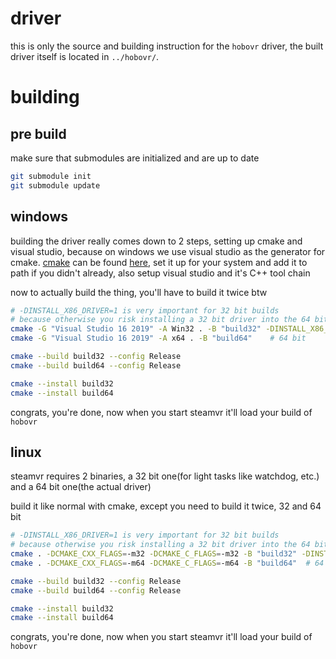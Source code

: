 # driver
this is only the source and building instruction for the `hobovr` driver, the built driver itself is located in `../hobovr/`.

# building
## pre build
make sure that submodules are initialized and are up to date
```bash
git submodule init
git submodule update
```

## windows
building the driver really comes down to 2 steps, setting up cmake and visual studio, because on windows we use visual studio as the generator for cmake. [cmake](https://cmake.org/) can be found [here](https://cmake.org/download/), set it up for your system and add it to path if you didn't already, also setup visual studio and it's C++ tool chain

now to actually build the thing, you'll have to build it twice btw
```bash
# -DINSTALL_X86_DRIVER=1 is very important for 32 bit builds
# because otherwise you risk installing a 32 bit driver into the 64 bit target
cmake -G "Visual Studio 16 2019" -A Win32 . -B "build32" -DINSTALL_X86_DRIVER=1  # 32 bit
cmake -G "Visual Studio 16 2019" -A x64 . -B "build64"    # 64 bit

cmake --build build32 --config Release
cmake --build build64 --config Release

cmake --install build32
cmake --install build64
```

congrats, you're done, now when you start steamvr it'll load your build of `hobovr`

## linux
steamvr requires 2 binaries, a 32 bit one(for light tasks like watchdog, etc.) and a 64 bit one(the actual driver)


build it like normal with cmake, except you need to build it twice, 32 and 64 bit
```bash
# -DINSTALL_X86_DRIVER=1 is very important for 32 bit builds
# because otherwise you risk installing a 32 bit driver into the 64 bit target
cmake . -DCMAKE_CXX_FLAGS=-m32 -DCMAKE_C_FLAGS=-m32 -B "build32" -DINSTALL_X86_DRIVER=1  # 32 bit
cmake . -DCMAKE_CXX_FLAGS=-m64 -DCMAKE_C_FLAGS=-m64 -B "build64"  # 64 bit

cmake --build build32 --config Release
cmake --build build64 --config Release

cmake --install build32
cmake --install build64
```

congrats, you're done, now when you start steamvr it'll load your build of `hobovr`
